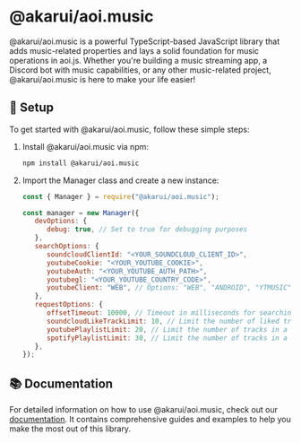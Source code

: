 # @akarui/aoi.music

@akarui/aoi.music is a powerful TypeScript-based JavaScript library that adds music-related properties and lays a solid foundation for music operations in aoi.js. Whether you're building a music streaming app, a Discord bot with music capabilities, or any other music-related project, @akarui/aoi.music is here to make your life easier!

## 🚀 Setup

To get started with @akarui/aoi.music, follow these simple steps:

1. Install @akarui/aoi.music via npm:

   ```bash
   npm install @akarui/aoi.music
   ```

2. Import the Manager class and create a new instance:

   ```javascript
   const { Manager } = require("@akarui/aoi.music");
   
   const manager = new Manager({
      devOptions: {
         debug: true, // Set to true for debugging purposes
      },
      searchOptions: {
         soundcloudClientId: "<YOUR_SOUNDCLOUD_CLIENT_ID>",
         youtubeCookie: "<YOUR_YOUTUBE_COOKIE>",
         youtubeAuth: "<YOUR_YOUTUBE_AUTH_PATH>",
         youtubegl: "<YOUR_YOUTUBE_COUNTRY_CODE>",
         youtubeClient: "WEB", // Options: "WEB", "ANDROID", "YTMUSIC"
      },
      requestOptions: {
         offsetTimeout: 10000, // Timeout in milliseconds for searching and skipping
         soundcloudLikeTrackLimit: 10, // Limit the number of liked tracks from SoundCloud
         youtubePlaylistLimit: 20, // Limit the number of tracks in a YouTube playlist
         spotifyPlaylistLimit: 30, // Limit the number of tracks in a Spotify playlist
      },
   });
   ```

## 📚 Documentation

For detailed information on how to use @akarui/aoi.music, check out our [documentation](https://aoi.js.org/extensions/aoi.music/aoimusic-introduction). It contains comprehensive guides and examples to help you make the most out of this library.
